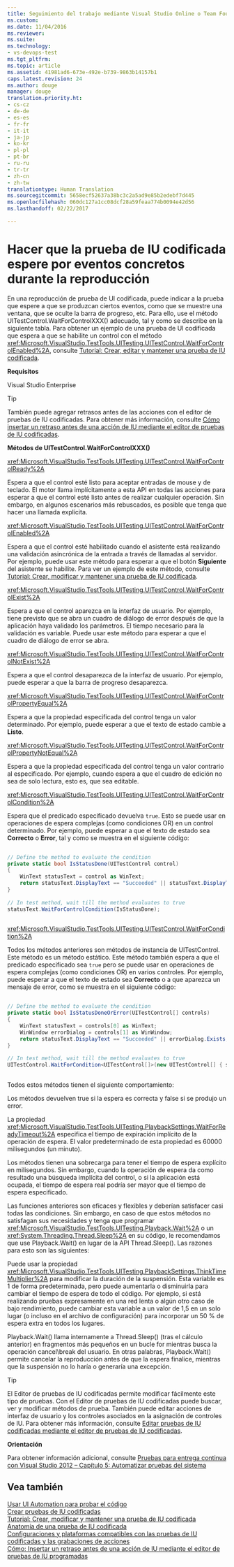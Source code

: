 ```yaml
---
title: Seguimiento del trabajo mediante Visual Studio Online o Team Foundation Server | Microsoft Docs
ms.custom: 
ms.date: 11/04/2016
ms.reviewer: 
ms.suite: 
ms.technology:
- vs-devops-test
ms.tgt_pltfrm: 
ms.topic: article
ms.assetid: 41981ad6-673e-492e-b739-9863b14157b1
caps.latest.revision: 24
ms.author: douge
manager: douge
translation.priority.ht:
- cs-cz
- de-de
- es-es
- fr-fr
- it-it
- ja-jp
- ko-kr
- pl-pl
- pt-br
- ru-ru
- tr-tr
- zh-cn
- zh-tw
translationtype: Human Translation
ms.sourcegitcommit: 5658ecf52637a38bc3c2a5ad9e85b2edebf7d445
ms.openlocfilehash: 060dc127a1cc08dcf28a59feaa774b0094e42d56
ms.lasthandoff: 02/22/2017

---
```

# <a name="making-coded-ui-tests-wait-for-specific-events-during-playback"></a>Hacer que la prueba de IU codificada espere por eventos concretos durante la reproducción
En una reproducción de prueba de UI codificada, puede indicar a la prueba que espere a que se produzcan ciertos eventos, como que se muestre una ventana, que se oculte la barra de progreso, etc. Para ello, use el método UITestControl.WaitForControlXXX() adecuado, tal y como se describe en la siguiente tabla. Para obtener un ejemplo de una prueba de UI codificada que espera a que se habilite un control con el método <xref:Microsoft.VisualStudio.TestTools.UITesting.UITestControl.WaitForControlEnabled%2A>, consulte [Tutorial: Crear, editar y mantener una prueba de IU codificada](../test/walkthrough-creating-editing-and-maintaining-a-coded-ui-test.md).  
  
 **Requisitos**  
  
 Visual Studio Enterprise  
  
> [!TIP]
>  También puede agregar retrasos antes de las acciones con el editor de pruebas de IU codificadas. Para obtener más información, consulte [Cómo insertar un retraso antes de una acción de IU mediante el editor de pruebas de IU codificadas](http://msdn.microsoft.com/Library/509f8ef7-e105-4049-b11b-d64549e055b0).  
  
 **Métodos de UITestControl.WaitForControlXXX()**  
  
 <xref:Microsoft.VisualStudio.TestTools.UITesting.UITestControl.WaitForControlReady%2A>  
  
 Espera a que el control esté listo para aceptar entradas de mouse y de teclado. El motor llama implícitamente a esta API en todas las acciones para esperar a que el control esté listo antes de realizar cualquier operación. Sin embargo, en algunos escenarios más rebuscados, es posible que tenga que hacer una llamada explícita.  
  
 <xref:Microsoft.VisualStudio.TestTools.UITesting.UITestControl.WaitForControlEnabled%2A>  
  
 Espera a que el control esté habilitado cuando el asistente está realizando una validación asincrónica de la entrada a través de llamadas al servidor. Por ejemplo, puede usar este método para esperar a que el botón **Siguiente** del asistente se habilite. Para ver un ejemplo de este método, consulte [Tutorial: Crear, modificar y mantener una prueba de IU codificada](../test/walkthrough-creating-editing-and-maintaining-a-coded-ui-test.md).  
  
 <xref:Microsoft.VisualStudio.TestTools.UITesting.UITestControl.WaitForControlExist%2A>  
  
 Espera a que el control aparezca en la interfaz de usuario. Por ejemplo, tiene previsto que se abra un cuadro de diálogo de error después de que la aplicación haya validado los parámetros. El tiempo necesario para la validación es variable. Puede usar este método para esperar a que el cuadro de diálogo de error se abra.  
  
 <xref:Microsoft.VisualStudio.TestTools.UITesting.UITestControl.WaitForControlNotExist%2A>  
  
 Espera a que el control desaparezca de la interfaz de usuario. Por ejemplo, puede esperar a que la barra de progreso desaparezca.  
  
 <xref:Microsoft.VisualStudio.TestTools.UITesting.UITestControl.WaitForControlPropertyEqual%2A>  
  
 Espera a que la propiedad especificada del control tenga un valor determinado. Por ejemplo, puede esperar a que el texto de estado cambie a **Listo**.  
  
 <xref:Microsoft.VisualStudio.TestTools.UITesting.UITestControl.WaitForControlPropertyNotEqual%2A>  
  
 Espera a que la propiedad especificada del control tenga un valor contrario al especificado. Por ejemplo, cuando espera a que el cuadro de edición no sea de solo lectura, esto es, que sea editable.  
  
 <xref:Microsoft.VisualStudio.TestTools.UITesting.UITestControl.WaitForControlCondition%2A>  
  
 Espera que el predicado especificado devuelva `true`. Esto se puede usar en operaciones de espera complejas (como condiciones OR) en un control determinado. Por ejemplo, puede esperar a que el texto de estado sea **Correcto** o **Error**, tal y como se muestra en el siguiente código:  
  
```c#  
  
// Define the method to evaluate the condition   
private static bool IsStatusDone(UITestControl control)   
{   
    WinText statusText = control as WinText;   
    return statusText.DisplayText == "Succeeded" || statusText.DisplayText == "Failed";   
}   
  
// In test method, wait till the method evaluates to true   
statusText.WaitForControlCondition(IsStatusDone);  
  
```  
  
 <xref:Microsoft.VisualStudio.TestTools.UITesting.UITestControl.WaitForCondition%2A>  
  
 Todos los métodos anteriores son métodos de instancia de UITestControl. Este método es un método estático. Este método también espera a que el predicado especificado sea `true` pero se puede usar en operaciones de espera complejas (como condiciones OR) en varios controles. Por ejemplo, puede esperar a que el texto de estado sea **Correcto** o a que aparezca un mensaje de error, como se muestra en el siguiente código:  
  
```c#  
  
// Define the method to evaluate the condition   
private static bool IsStatusDoneOrError(UITestControl[] controls)   
{   
    WinText statusText = controls[0] as WinText;   
    WinWindow errorDialog = controls[1] as WinWindow;   
    return statusText.DisplayText == "Succeeded" || errorDialog.Exists;   
}   
  
// In test method, wait till the method evaluates to true   
UITestControl.WaitForCondition<UITestControl[]>(new UITestControl[] { statusText, errorDialog }, IsStatusDoneOrError);  
  
```  
  
 Todos estos métodos tienen el siguiente comportamiento:  
  
 Los métodos devuelven true si la espera es correcta y false si se produjo un error.  
  
 La propiedad <xref:Microsoft.VisualStudio.TestTools.UITesting.PlaybackSettings.WaitForReadyTimeout%2A> especifica el tiempo de expiración implícito de la operación de espera. El valor predeterminado de esta propiedad es 60000 milisegundos (un minuto).  
  
 Los métodos tienen una sobrecarga para tener el tiempo de espera explícito en milisegundos. Sin embargo, cuando la operación de espera da como resultado una búsqueda implícita del control, o si la aplicación está ocupada, el tiempo de espera real podría ser mayor que el tiempo de espera especificado.  
  
 Las funciones anteriores son eficaces y flexibles y deberían satisfacer casi todas las condiciones. Sin embargo, en caso de que estos métodos no satisfagan sus necesidades y tenga que programar <xref:Microsoft.VisualStudio.TestTools.UITesting.Playback.Wait%2A> o un <xref:System.Threading.Thread.Sleep%2A> en su código, le recomendamos que use Playback.Wait() en lugar de la API Thread.Sleep(). Las razones para esto son las siguientes:  
  
 Puede usar la propiedad <xref:Microsoft.VisualStudio.TestTools.UITesting.PlaybackSettings.ThinkTimeMultiplier%2A> para modificar la duración de la suspensión. Esta variable es 1 de forma predeterminada, pero puede aumentarla o disminuirla para cambiar el tiempo de espera de todo el código. Por ejemplo, si está realizando pruebas expresamente en una red lenta o algún otro caso de bajo rendimiento, puede cambiar esta variable a un valor de 1,5 en un solo lugar (o incluso en el archivo de configuración) para incorporar un 50 % de espera extra en todos los lugares.  
  
 Playback.Wait() llama internamente a Thread.Sleep() (tras el cálculo anterior) en fragmentos más pequeños en un bucle for mientras busca la operación cancel\break del usuario. En otras palabras, Playback.Wait() permite cancelar la reproducción antes de que la espera finalice, mientras que la suspensión no lo haría o generaría una excepción.  
  
> [!TIP]
>  El Editor de pruebas de IU codificadas permite modificar fácilmente este tipo de pruebas. Con el Editor de pruebas de IU codificadas puede buscar, ver y modificar métodos de prueba. También puede editar acciones de interfaz de usuario y los controles asociados en la asignación de controles de IU. Para obtener más información, consulte [Editar pruebas de IU codificadas mediante el editor de pruebas de IU codificadas](../test/editing-coded-ui-tests-using-the-coded-ui-test-editor.md).  
  
 **Orientación**  
  
 Para obtener información adicional, consulte [Pruebas para entrega continua con Visual Studio 2012 – Capítulo 5: Automatizar pruebas del sistema](http://go.microsoft.com/fwlink/?LinkID=255196)  
  
## <a name="see-also"></a>Vea también  
 [Usar UI Automation para probar el código](../test/use-ui-automation-to-test-your-code.md)   
 [Crear pruebas de IU codificadas](../test/use-ui-automation-to-test-your-code.md#VerifyingCodeUsingCUITCreate)   
 [Tutorial: Crear, modificar y mantener una prueba de IU codificada](../test/walkthrough-creating-editing-and-maintaining-a-coded-ui-test.md)   
 [Anatomía de una prueba de IU codificada](../test/anatomy-of-a-coded-ui-test.md)   
 [Configuraciones y plataformas compatibles con las pruebas de IU codificadas y las grabaciones de acciones](../test/supported-configurations-and-platforms-for-coded-ui-tests-and-action-recordings.md)   
 [Cómo: Insertar un retraso antes de una acción de IU mediante el editor de pruebas de IU programadas](http://msdn.microsoft.com/Library/509f8ef7-e105-4049-b11b-d64549e055b0)

